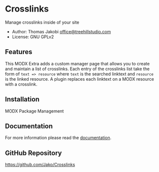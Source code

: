 # Crosslinks

Manage crosslinks inside of your site

- Author: Thomas Jakobi <office@treehillstudio.com>
- License: GNU GPLv2

## Features

This MODX Extra adds a custom manager page that allows you to create and
maintain a list of crosslinks. Each entry of the crosslinks list take the form
of `text => resource` where `text` is the searched linktext and `resource` is
the linked resource. A plugin replaces each linktext on a MODX resource with a
crosslink.

## Installation

MODX Package Management

## Documentation

For more information please read the [documentation](https://jako.github.io/Crosslinks/).

## GitHub Repository

https://github.com/Jako/Crosslinks
